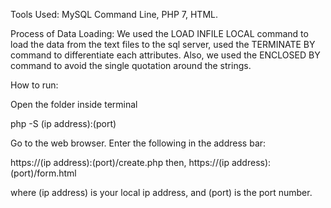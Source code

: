 Tools Used: MySQL Command Line, PHP 7, HTML.

Process of Data Loading: We used the LOAD INFILE LOCAL command to load the data from the text files to the sql server, used the TERMINATE BY command to differentiate each attributes. Also, we used the ENCLOSED BY command to avoid the single quotation around the strings.

How to run:

Open the folder inside terminal

php -S (ip address):(port)

Go to the web browser.
Enter the following in the address bar:

https://(ip address):(port)/create.php
then,
https://(ip address):(port)/form.html

where (ip address) is your local ip address, and (port) is the port number.

